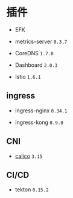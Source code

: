 # 插件

* EFK

* metrics-server `0.3.7`

* CoreDNS `1.7.0`

* Dashboard `2.0.3`

* Istio `1.6.1`

## ingress

* ingress-nginx `0.34.1`

* ingress-kong `0.9.0`

## CNI

* [calico](https://docs.projectcalico.org/v3.15/getting-started/kubernetes/installation/calico) `3.15`

## CI/CD

* tekton `0.15.2`
